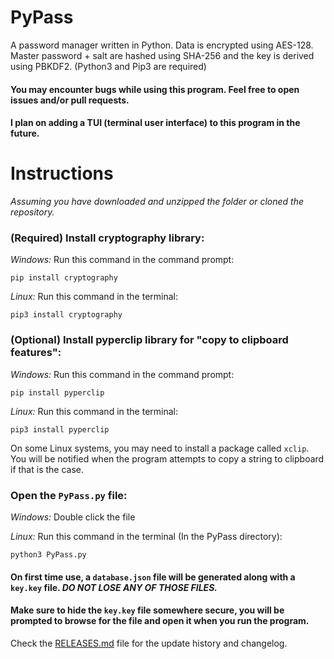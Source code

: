 # PyPass
A password manager written in Python. Data is encrypted using AES-128. Master password + salt are hashed using SHA-256 and the key is derived using PBKDF2. (Python3 and Pip3 are required)

#### You may encounter bugs while using this program. Feel free to open issues and/or pull requests.
#### I plan on adding a TUI (terminal user interface) to this program in the future.

# Instructions
_Assuming you have downloaded and unzipped the folder or cloned the repository._

 ### (Required) Install cryptography library:
 _Windows:_ Run this command in the command prompt: 
 ```
 pip install cryptography
 ```
 _Linux:_ Run this command in the terminal: 
 ```
 pip3 install cryptography
 ```
 ### (Optional) Install pyperclip library for "copy to clipboard features":
 _Windows:_ Run this command in the command prompt: 
 ```
 pip install pyperclip
 ```
 _Linux:_ Run this command in the terminal: 
 ```
 pip3 install pyperclip
 ```
 On some Linux systems, you may need to install a package called `xclip`. You will be notified when the program attempts to copy a string to clipboard if that is the case.
 
 ### Open the `PyPass.py` file:
 _Windows:_ Double click the file
  
 _Linux:_ Run this command in the terminal (In the PyPass directory): 
 ```
 python3 PyPass.py
 ```
 #### On first time use, a `database.json` file will be generated along with a `key.key` file. _DO NOT LOSE ANY OF THOSE FILES._
 #### Make sure to hide the `key.key` file somewhere secure, you will be prompted to browse for the file and open it when you run the program.

Check the [RELEASES.md](https://github.com/BetaLost/PyPass/edit/master/RELEASES.md) file for the update history and changelog.
